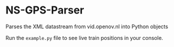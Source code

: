 # NS-GPS-Parser
Parses the XML datastream from vid.openov.nl into Python objects

Run the `example.py` file to see live train positions in your console.
